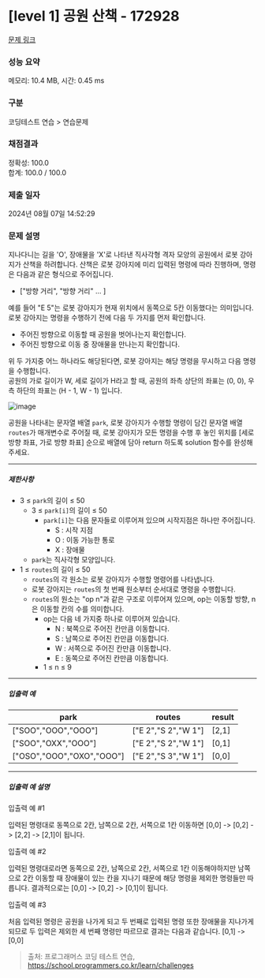 # [level 1] 공원 산책 - 172928 

[문제 링크](https://school.programmers.co.kr/learn/courses/30/lessons/172928#) 

### 성능 요약

메모리: 10.4 MB, 시간: 0.45 ms

### 구분

코딩테스트 연습 > 연습문제

### 채점결과

정확성: 100.0<br/>합계: 100.0 / 100.0

### 제출 일자

2024년 08월 07일 14:52:29

### 문제 설명

<p style="user-select: auto !important;">지나다니는 길을 'O', 장애물을 'X'로 나타낸 직사각형 격자 모양의 공원에서 로봇 강아지가 산책을 하려합니다. 산책은 로봇 강아지에 미리 입력된 명령에 따라 진행하며, 명령은 다음과 같은 형식으로 주어집니다.</p>

<ul style="user-select: auto !important;">
<li style="user-select: auto !important;">["방향 거리", "방향 거리" … ]</li>
</ul>

<p style="user-select: auto !important;">예를 들어 "E 5"는 로봇 강아지가 현재 위치에서 동쪽으로 5칸 이동했다는 의미입니다. 로봇 강아지는 명령을 수행하기 전에 다음 두 가지를 먼저 확인합니다.</p>

<ul style="user-select: auto !important;">
<li style="user-select: auto !important;">주어진 방향으로 이동할 때 공원을 벗어나는지 확인합니다.</li>
<li style="user-select: auto !important;">주어진 방향으로 이동 중 장애물을 만나는지 확인합니다.</li>
</ul>

<p style="user-select: auto !important;">위 두 가지중 어느 하나라도 해당된다면, 로봇 강아지는 해당 명령을 무시하고 다음 명령을 수행합니다.<br style="user-select: auto !important;">
공원의 가로 길이가 W, 세로 길이가 H라고 할 때, 공원의 좌측 상단의 좌표는 (0, 0), 우측 하단의 좌표는 (H - 1, W - 1) 입니다.</p>

<p style="user-select: auto !important;"><img src="https://user-images.githubusercontent.com/62426665/217702316-1bd5d3ba-c1d7-4133-bfb5-36bdc85a08ba.png" title="" alt="image" style="user-select: auto !important;"></p>

<p style="user-select: auto !important;">공원을 나타내는 문자열 배열 <code style="user-select: auto !important;">park</code>, 로봇 강아지가 수행할 명령이 담긴 문자열 배열 <code style="user-select: auto !important;">routes</code>가 매개변수로 주어질 때, 로봇 강아지가 모든 명령을 수행 후 놓인 위치를 [세로 방향 좌표, 가로 방향 좌표] 순으로 배열에 담아 return 하도록 solution 함수를 완성해주세요.</p>

<hr style="user-select: auto !important;">

<h5 style="user-select: auto !important;">제한사항</h5>

<ul style="user-select: auto !important;">
<li style="user-select: auto !important;">3 ≤ <code style="user-select: auto !important;">park</code>의 길이 ≤ 50

<ul style="user-select: auto !important;">
<li style="user-select: auto !important;">3 ≤ <code style="user-select: auto !important;">park[i]</code>의 길이 ≤ 50

<ul style="user-select: auto !important;">
<li style="user-select: auto !important;"><code style="user-select: auto !important;">park[i]</code>는 다음 문자들로 이루어져 있으며 시작지점은 하나만 주어집니다.

<ul style="user-select: auto !important;">
<li style="user-select: auto !important;">S : 시작 지점</li>
<li style="user-select: auto !important;">O : 이동 가능한 통로</li>
<li style="user-select: auto !important;">X : 장애물</li>
</ul></li>
</ul></li>
<li style="user-select: auto !important;"><code style="user-select: auto !important;">park</code>는 직사각형 모양입니다.</li>
</ul></li>
<li style="user-select: auto !important;">1 ≤ <code style="user-select: auto !important;">routes</code>의 길이 ≤ 50

<ul style="user-select: auto !important;">
<li style="user-select: auto !important;"><code style="user-select: auto !important;">routes</code>의 각 원소는 로봇 강아지가 수행할 명령어를 나타냅니다.</li>
<li style="user-select: auto !important;">로봇 강아지는 <code style="user-select: auto !important;">routes</code>의 첫 번째 원소부터 순서대로 명령을 수행합니다.</li>
<li style="user-select: auto !important;"><code style="user-select: auto !important;">routes</code>의 원소는 "op n"과 같은 구조로 이루어져 있으며, op는 이동할 방향, n은 이동할 칸의 수를 의미합니다.

<ul style="user-select: auto !important;">
<li style="user-select: auto !important;">op는 다음 네 가지중 하나로 이루어져 있습니다.

<ul style="user-select: auto !important;">
<li style="user-select: auto !important;">N : 북쪽으로 주어진 칸만큼 이동합니다.</li>
<li style="user-select: auto !important;">S : 남쪽으로 주어진 칸만큼 이동합니다.</li>
<li style="user-select: auto !important;">W : 서쪽으로 주어진 칸만큼 이동합니다.</li>
<li style="user-select: auto !important;">E : 동쪽으로 주어진 칸만큼 이동합니다.</li>
</ul></li>
<li style="user-select: auto !important;">1 ≤ n ≤ 9</li>
</ul></li>
</ul></li>
</ul>

<hr style="user-select: auto !important;">

<h5 style="user-select: auto !important;">입출력 예</h5>
<table class="table" style="user-select: auto !important;">
        <thead style="user-select: auto !important;"><tr style="user-select: auto !important;">
<th style="user-select: auto !important;">park</th>
<th style="user-select: auto !important;">routes</th>
<th style="user-select: auto !important;">result</th>
</tr>
</thead>
        <tbody style="user-select: auto !important;"><tr style="user-select: auto !important;">
<td style="user-select: auto !important;">["SOO","OOO","OOO"]</td>
<td style="user-select: auto !important;">["E 2","S 2","W 1"]</td>
<td style="user-select: auto !important;">[2,1]</td>
</tr>
<tr style="user-select: auto !important;">
<td style="user-select: auto !important;">["SOO","OXX","OOO"]</td>
<td style="user-select: auto !important;">["E 2","S 2","W 1"]</td>
<td style="user-select: auto !important;">[0,1]</td>
</tr>
<tr style="user-select: auto !important;">
<td style="user-select: auto !important;">["OSO","OOO","OXO","OOO"]</td>
<td style="user-select: auto !important;">["E 2","S 3","W 1"]</td>
<td style="user-select: auto !important;">[0,0]</td>
</tr>
</tbody>
      </table>
<hr style="user-select: auto !important;">

<h5 style="user-select: auto !important;">입출력 예 설명</h5>

<p style="user-select: auto !important;">입출력 예 #1</p>

<p style="user-select: auto !important;">입력된 명령대로 동쪽으로 2칸, 남쪽으로 2칸, 서쪽으로 1칸 이동하면 [0,0] -&gt; [0,2] -&gt; [2,2] -&gt; [2,1]이 됩니다.</p>

<p style="user-select: auto !important;">입출력 예 #2</p>

<p style="user-select: auto !important;">입력된 명령대로라면 동쪽으로 2칸, 남쪽으로 2칸, 서쪽으로 1칸 이동해야하지만 남쪽으로 2칸 이동할 때 장애물이 있는 칸을 지나기 때문에 해당 명령을 제외한 명령들만 따릅니다. 결과적으로는 [0,0] -&gt; [0,2] -&gt; [0,1]이 됩니다.</p>

<p style="user-select: auto !important;">입출력 예 #3</p>

<p style="user-select: auto !important;">처음 입력된 명령은 공원을 나가게 되고 두 번째로 입력된 명령 또한 장애물을 지나가게 되므로 두 입력은 제외한 세 번째 명령만 따르므로 결과는 다음과 같습니다. [0,1] -&gt; [0,0]</p>


> 출처: 프로그래머스 코딩 테스트 연습, https://school.programmers.co.kr/learn/challenges